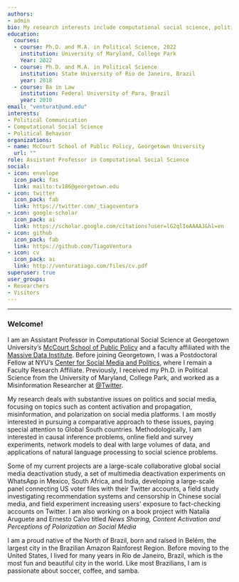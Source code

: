 ```yaml
---
authors:
- admin
bio: My research interests include computational social science, political commmunication and political behavior in Latin America. 
education:
  courses:
  - course: Ph.D. and M.A. in Political Science, 2022
    institution: University of Maryland, College Park
    Year: 2022
  - course: Ph.D. and M.A. in Political Science
    institution: State University of Rio de Janeiro, Brazil
    year: 2018
  - course: Ba in Law
    institution: Federal University of Para, Brazil
    year: 2010
email: "venturat@umd.edu"
interests:
- Political Communication
- Computational Social Science
- Political Behavior
organizations:
- name: McCourt School of Public Policy, Georgetown University
  url: ""
role: Assistant Professor in Computational Social Science
social:
- icon: envelope
  icon_pack: fas
  link: mailto:tv186@georgetown.edu
- icon: twitter
  icon_pack: fab
  link: https://twitter.com/_tiagoventura
- icon: google-scholar
  icon_pack: ai
  link: https://scholar.google.com/citations?user=lG2qlIoAAAAJ&hl=en
- icon: github
  icon_pack: fab
  link: https://github.com/TiagoVentura
- icon: cv
  icon_pack: ai
  link: http://venturatiago.com/files/cv.pdf
superuser: true
user_groups:
- Researchers
- Visitors
---
```


<hr>


### Welcome!

I am an Assistant Professor in Computational Social Science at Georgetown University’s [McCourt School of Public Policy](https://mccourt.georgetown.edu/) and a faculty affiliated with the [Massive Data Institute](https://mdi.georgetown.edu/). Before joining Georgetown, I was a Postdoctoral Fellow at NYU’s [Center for Social Media and Politics](https://csmapnyu.org/), where I remain a Faculty Research Affiliate. Previously, I received my Ph.D. in Political Science from the University of Maryland, College Park, and worked as a Misinformation Researcher at  [@Twitter](https://twitter.com/TwitterResearch). 

My research deals with substantive issues on politics and social media, focusing on topics such as content activation and propagation, misinformation, and polarization on social media platforms. I am mostly interested in pursuing a comparative approach to these issues, paying special attention to Global South countries.  Methodologically, I am interested in causal inference problems, online field and survey experiments, network models to deal with large volumes of data, and applications of natural language processing to social science problems. 

Some of my current projects are a large-scale collaborative global social media deactivation study, a set of multimedia deactivation experiments on WhatsApp in Mexico, South Africa, and India, developing a large-scale panel connecting US voter files with their Twitter accounts, a field study investigating recommendation systems and censorship in Chinese social media, and field experiment increasing users' exposure to fact-checking accounts on Twitter. I am also working on a book project with Natalia Aruguete and Ernesto Calvo titled *News Sharing, Content Activation and Perceptions of Polarization on Social Media*

<!-- My recent work was awarded a large research grant from the Tech & Public Policy program at Georgetown’s McCourt School to conduct multi-country field experiments focusing on the effects of misinformation exposure through social media messaging apps on beliefs for misinformation and political attitudes in the Global South.  In addition, I am working on a book project with Natalia Aruguete and Ernesto Calvo titled *News Sharing, Content Activation and Perceptions of Polarization on Social Media*

My research has been published at the _Journal of Communication, Comparative Political Studies, PLOS ONE, International Journal of Press/Politics, Electoral Studies_, among other influential academic journals. You can download my [CV here](https://venturatiago.com/files/cv.pdf), or visit the [research page](https://venturatiago.com/talk/) for drafts of working papers currently under review. -->

I am a proud native of the North of Brazil, born and raised in Belém, the largest city in the Brazilian Amazon Rainforest Region. Before moving to the United States, I lived for many years in Rio de Janeiro, Brazil, which is the most fun and beautiful city in the world. Like most Brazilians, I am is passionate about soccer, coffee, and samba. 

<!--I am a computational social scientist exploring substantive issues on political communication and political behavior. My substantive work in political communication focuses on content activation, news sharing, misinformation, and polarization on social media. I explore these issues primarily in Latin American countries. Methodologically, I am interested in online field and survey experiments, network models to deal with big data, and applications of natural language processing to social science problems. My comparative political behavior work explores issues of criminal violence and inequality in Latin America.--> 

<!-- I am currently working on a book project with Natalia Aruguete and Ernesto Calvo titled *News Sharing, Content Activation and Perceptions of Polarization on Social Media*. Our work combines computational modeling with social media data, several survey digital experiments and qualitative analysis across four different countries, Brazil, Argentina, United States and Mexico. The book project is a follow-up from our article "[News by Popular Demand](https://journals.sagepub.com/doi/abs/10.1177/19401612211057068)" recently published at the International Journal of Press/Politics. 

<!--Our book project develops a novel theoretical explanation for the intricate connection between perceptions of heightened polarization in social media discourses and the mixed empirical evidence of users' sorting in these plataforms. Instead of focusing on the formation of online echo-chambers (sorting), our theory discusses how social media bubbles may emerge from different propensities of partisan users' to share content on social media and its upstream effects on perceived polarization.
My dissertation research focuses on criminal violence and political behavior in Latin America: how citizens make strategic decisions about security policies in violent democracies, how exposure to crime affects citizens'willingness to invest in security, and how these concerns ultimately enter into the electoral arena via support for candidates campaigning on tough-on-crime policies.-->

<!-- I earned a Ph.D. in Political Science at the University of Maryland College Park (2022), a Master's and a Ph.D. degree in Political Science from the State University of Rio de Janeiro, Brazil. I am a proud native of the North of Brazil, from the city of Belém. But, before moving to the United States, I developed some affection for the beautiful city of Rio de Janeiro. 

<!-- I am also passionate about teaching and sharing my experience working on computational social science with other colleagues.  I have taught several workshops at both graduate and undergraduate levels, including a full semester seminar on [Introduction to Computational Social Science](https://fgvintrocss.netlify.app/) to undergraduate students. I was also the organizer of the first [Summer Institute in Computational Social Science in Brazil](https://sicss.io/2021/fgv-dapp-brazil/) during Summer 2021. 

<!---  Bem-vindo ao meu site!

Sou aluno de doutorado em Ciência Política na Universidade de Maryland, College Park, Estados Unidos. Minha pesquisa foca em economica política comparada e comportamento político. Minha tese propõe um modelo teórico para compreender efeito de desigualdade econômica e victimização em preferencias por políticas de segurança na América Latina. No Brasil, obtive os títulos de  Mestrado e Doutorado em Ciência Política no IESP-UERJ. Minha agenda de pesquisa focou-se principalmente em formas de medir efetividade de experiências participativas e partidos politicos.  Confira neste link os materiais do workshop [Acessando dados da web em R](https://tiagoventura.github.io/workshop_ufpa/) que ofertei na minha alma-mater, Universidade Federal do Para. -->


